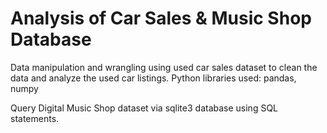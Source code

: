 # Analysis of Car Sales & Music Shop Database

Data manipulation and wrangling using used car sales dataset to clean the data and analyze the used car listings. Python libraries used: pandas, numpy

Query Digital Music Shop dataset via sqlite3 database using SQL statements.
